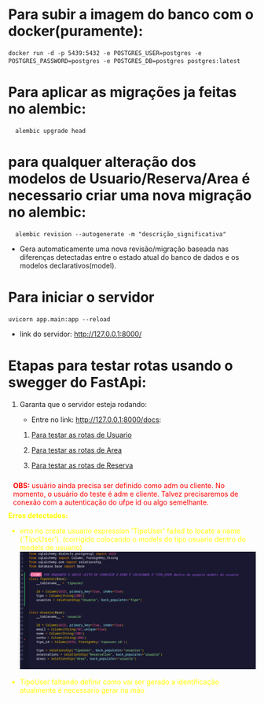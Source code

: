# Para subir a imagem do banco com o docker(puramente):

```
docker run -d -p 5439:5432 -e POSTGRES_USER=postgres -e POSTGRES_PASSWORD=postgres -e POSTGRES_DB=postgres postgres:latest
```

# Para aplicar as migrações ja feitas no alembic:

```
  alembic upgrade head
```

# para qualquer alteração dos modelos de Usuario/Reserva/Area é necessario criar uma nova migração no alembic:

```
  alembic revision --autogenerate -m "descrição_significativa"
```

- Gera automaticamente uma nova revisão/migração baseada nas diferenças detectadas entre o estado atual do banco de dados e os modelos declarativos(model).


# Para iniciar o servidor

```
uvicorn app.main:app --reload  
```

- link do servidor: http://127.0.0.1:8000/

# Etapas para testar rotas usando o swegger do FastApi:

1. Garanta que o servidor esteja rodando:

   - Entre no link: http://127.0.0.1:8000/docs:

   1. [Para testar as rotas de Usuario](app/usuario/usuario.md)
   
   2. [Para testar as rotas de Area](app\area\area.md)
   
   3. [Para testar as rotas de Reserva](app\reserva\reserva.md)
   
<div style="color:red; padding:10px; border-radius: 5px;">
  <strong>OBS:</strong> usuário ainda precisa ser definido como adm ou cliente. No momento, o usuário do teste é adm e cliente. Talvez precisaremos de conexão com a autenticação do ufpe id ou algo semelhante.
</div>


<div style="color:Yellow;">
<strong>Erros detectados:</strong> 

- erro no create usuario expression 'TipoUser' failed to locate a name ('TipoUser'). (corrigido colocando o models do tipo usuario dentro do models de usuario)
![1698068918389](image/README/1698068918389.png)


- TipoUser faltando definir como vai ser gerado a identificação atualmente é necessario gerar na mão 